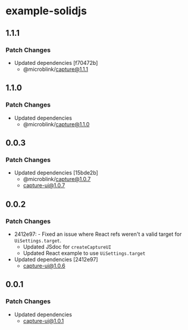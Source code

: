 # example-solidjs

## 1.1.1

### Patch Changes

- Updated dependencies [f70472b]
  - @microblink/capture@1.1.1

## 1.1.0

### Patch Changes

- Updated dependencies
  - @microblink/capture@1.1.0

## 0.0.3

### Patch Changes

- Updated dependencies [15bde2b]
  - @microblink/capture@1.0.7
  - capture-ui@1.0.7

## 0.0.2

### Patch Changes

- 2412e97: - Fixed an issue where React refs weren't a valid target for `UiSettings.target`.
  - Updated JSdoc for `createCaptureUI`
  - Updated React example to use `UiSettings.target`
- Updated dependencies [2412e97]
  - capture-ui@1.0.6

## 0.0.1

### Patch Changes

- Updated dependencies
  - capture-ui@1.0.1
